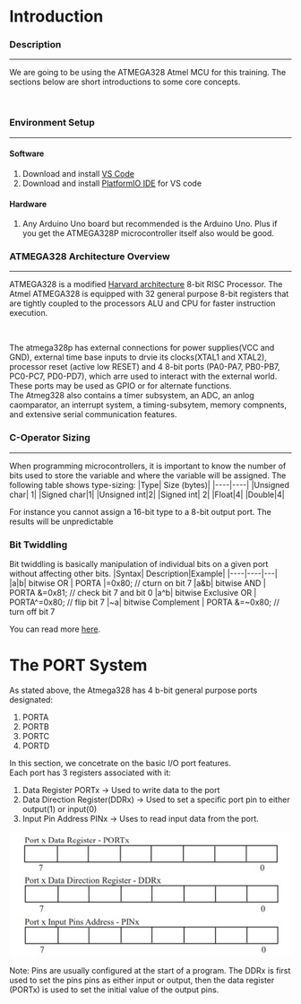 # Introduction

### Description
---
We are going to be using the ATMEGA328 Atmel MCU for this training. The sections below are short introductions to some core concepts.
<p>&nbsp;</p>

### Environment Setup
---
#### Software
1. Download and install [VS Code](https://code.visualstudio.com/)
2. Download and install [PlatformIO IDE](https://platformio.org/) for VS code

#### Hardware
1. Any Arduino Uno board but recommended is the Arduino Uno. Plus if you get the ATMEGA328P microcontroller itself also would be good.


### ATMEGA328 Architecture Overview
---
ATMEGA328 is a modified [Harvard architecture](https://www.geeksforgeeks.org/harvard-architecture/) 8-bit RISC Processor. The Atmel ATMEGA328 is equipped with 32 general purpose 8-bit registers that are tightly coupled to the processors ALU and CPU for faster instruction execution.
<p>&nbsp;</p>

The atmega328p has external connections for power supplies(VCC and GND), external time base inputs to drvie its clocks(XTAL1 and XTAL2), processor reset (active low RESET) and 4 8-bit ports (PA0-PA7, PB0-PB7, PC0-PC7, PD0-PD7), which arre used to interact with the external world.  
These ports may be used as GPIO or for alternate functions.   
The Atmeg328 also contains a timer subsystem, an ADC, an anlog caomparator, an interrupt system, a timing-subsytem, memory compnents, and extensive serial communication features. 



### C-Operator Sizing
---
When programming microcontrollers, it is important to know the number of bits used to store the variable and where the variable will be assigned. 
The following table shows type-sizing:
|Type| Size (bytes)|
|----|----|
|Unsigned char| 1|
|Signed char|1|
|Unsigned int|2|
|Signed int| 2|
|Float|4|
|Double|4|

For instance you cannot assign a 16-bit type to a 8-bit output port. The results will be unpredictable

### Bit Twiddling
Bit twiddling is basically manipulation of individual bits on a given port without affecting other bits. 
|Syntax| Description|Example|
|----|----|---|
|a\|b| bitwise OR | PORTA \|=0x80; // cturn on bit 7
|a&b| bitwise AND | PORTA &=0x81; // check bit 7 and bit 0
|a^b| bitwise Exclusive OR | PORTA^=0x80; // flip bit 7
|~a| bitwise Complement | PORTA &=~0x80; // turn off bit 7

You can read more [here](https://www.codementor.io/@erikeidt/bit-twiddling-understanding-bit-operations-iqj68ynb7).


# The PORT System
As stated above, the Atmega328 has 4 b-bit general purpose ports designated:  
1. PORTA
2. PORTB
3. PORTC
4. PORTD

In this section, we concetrate on the basic I/O port features. <br>
Each port has 3 registers associated with it:
1. Data Register PORTx -> Used to write data to the port
2. Data Direction Register(DDRx) -> Used to set a specific port pin to either output(1) or input(0)
3. Input Pin Address PINx -> Uses to read input data from the port. <br>

![Port System](../resources/port-system/port-system.jpg)

Note: Pins are usually configured at the start of a program. The DDRx is first used to set the pins pins as either input or output, then the data register (PORTx) is used to set the initial value of the output pins.

